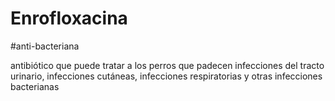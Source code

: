 # Enrofloxacina

#anti-bacteriana

antibiótico que puede tratar a los perros que padecen infecciones del tracto urinario, infecciones cutáneas, infecciones respiratorias y otras infecciones bacterianas